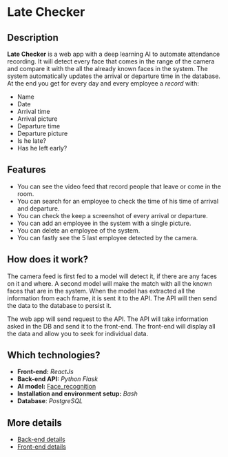 # Late Checker

## Description

**Late Checker** is a web app with a deep learning AI to automate attendance recording.
It will detect every face that comes in the range of the camera and compare it with the all the already known faces
in the system. The system automatically updates the arrival or departure time in the database.
At the end you get for every day and every employee a *record* with:
* Name
* Date
* Arrival time
* Arrival picture
* Departure time
* Departure picture
* Is he late?
* Has he left early?

## Features

* You can see the video feed that record people that leave or come in the room.
* You can search for an employee to check the time of his time of arrival and departure.
* You can check the keep a screenshot of every arrival or departure.
* You can add an employee in the system with a single picture.
* You can delete an employee of the system.
* You can fastly see the 5 last employee detected by the camera.


## How does it work?

The camera feed is first fed to a model will detect it, if there are any faces on it and where.
A second model will make the match with all the known faces that are in the system.
When the model has extracted all the information from each frame, it is sent it to the API.
The API will then send the data to the database to persist it.

The web app will send request to the API. The API will take information asked in the DB and send it to the front-end.
The front-end will display all the data and allow you to seek for individual data.


## Which technologies?

* **Front-end:** *ReactJs*
* **Back-end API:** *Python Flask*
* **AI model:** [Face_recognition](https://github.com/ageitgey/face_recognition)
* **Installation and environment setup:** *Bash*
* **Database**: *PostgreSQL*


## More details
* [Back-end details](API/README.md)
* [Front-end details](frontend/face-attendance/README.md)

